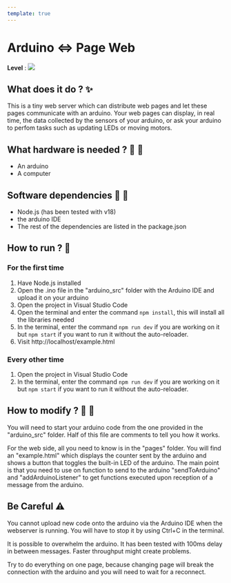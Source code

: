 ```yaml
---
template: true
---
```


# Arduino <=> Page Web

**Level** : ![](https://img.shields.io/badge/Level-Intermediate-yellow)

## What does it do ? ✨

This is a tiny web server which can distribute web pages and let these pages communicate with an arduino. Your web pages can display, in real time, the data collected by the sensors of your arduino, or ask your arduino to perfom tasks such as updating LEDs or moving motors.

## What hardware is needed ? 💾 🔌

- An arduino
- A computer

## Software dependencies 🌈 📂

- Node.js (has been tested with v18)
- the arduino IDE
- The rest of the dependencies are listed in the package.json

## How to run ? 🚀

### For the first time

1. Have Node.js installed
2. Open the .ino file in the "arduino_src" folder with the Arduino IDE and upload it on your arduino
3. Open the project in Visual Studio Code
4. Open the terminal and enter the command `npm install`, this will install all the libraries needed
5. In the terminal, enter the command `npm run dev` if you are working on it but `npm start` if you want to run it without the auto-reloader.
6. Visit http://localhost/example.html

### Every other time

1. Open the project in Visual Studio Code
2. In the terminal, enter the command `npm run dev` if you are working on it but `npm start` if you want to run it without the auto-reloader.

## How to modify ? 🔩 🔨

You will need to start your arduino code from the one provided in the "arduino_src" folder. Half of this file are comments to tell you how it works.

For the web side, all you need to know is in the "pages" folder. You will find an "example.html" which displays the counter sent by the arduino and shows a button that toggles the built-in LED of the arduino.
The main point is that you need to use on function to send to the arduino "sendToArduino" and "addArduinoListener" to get functions executed upon reception of a message from the arduino.

## Be Careful ⚠️

You cannot upload new code onto the arduino via the Arduino IDE when the webserver is running. You will have to stop it by using Ctrl+C in the terminal.

It is possible to overwhelm the arduino. It has been tested with 100ms delay in between messages. Faster throughput might create problems.

Try to do everything on one page, because changing page will break the connection with the arduino and you will need to wait for a reconnect.
